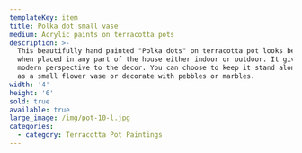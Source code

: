 ```yaml
---
templateKey: item
title: Polka dot small vase
medium: Acrylic paints on terracotta pots
description: >-
  This beautifully hand painted "Polka dots" on terracotta pot looks beautiful
  when placed in any part of the house either indoor or outdoor. It gives a
  modern perspective to the decor. You can choose to keep it stand alone or use
  as a small flower vase or decorate with pebbles or marbles.
width: '4'
height: '6'
sold: true
available: true
large_image: /img/pot-10-l.jpg
categories:
  - category: Terracotta Pot Paintings
---
```



